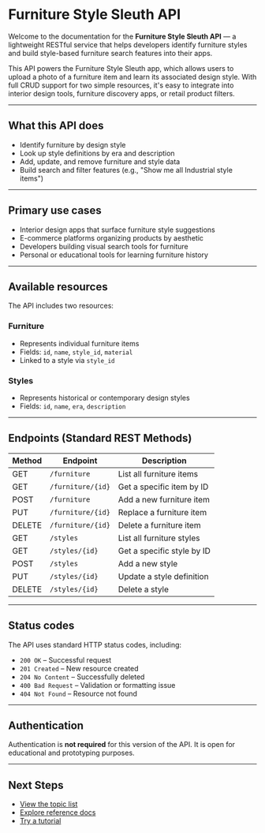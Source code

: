 # Furniture Style Sleuth API

Welcome to the documentation for the **Furniture Style Sleuth API** — a lightweight RESTful service that helps developers identify furniture styles and build style-based furniture search features into their apps.

This API powers the Furniture Style Sleuth app, which allows users to upload a photo of a furniture item and learn its associated design style. With full CRUD support for two simple resources, it's easy to integrate into interior design tools, furniture discovery apps, or retail product filters.

---

## What this API does

- Identify furniture by design style
- Look up style definitions by era and description
- Add, update, and remove furniture and style data
- Build search and filter features (e.g., "Show me all Industrial style items")

---

## Primary use cases

- Interior design apps that surface furniture style suggestions
- E-commerce platforms organizing products by aesthetic
- Developers building visual search tools for furniture
- Personal or educational tools for learning furniture history

---

## Available resources

The API includes two resources:

### Furniture
- Represents individual furniture items
- Fields: `id`, `name`, `style_id`, `material`
- Linked to a style via `style_id`

### Styles
- Represents historical or contemporary design styles
- Fields: `id`, `name`, `era`, `description`

---

## Endpoints (Standard REST Methods)

| Method | Endpoint                     | Description                        |
|--------|------------------------------|------------------------------------|
| GET    | `/furniture`                 | List all furniture items           |
| GET    | `/furniture/{id}`            | Get a specific item by ID          |
| POST   | `/furniture`                 | Add a new furniture item           |
| PUT    | `/furniture/{id}`            | Replace a furniture item           |
| DELETE | `/furniture/{id}`            | Delete a furniture item            |
| GET    | `/styles`                    | List all furniture styles          |
| GET    | `/styles/{id}`               | Get a specific style by ID         |
| POST   | `/styles`                    | Add a new style                    |
| PUT    | `/styles/{id}`               | Update a style definition          |
| DELETE | `/styles/{id}`               | Delete a style                     |

---

## Status codes

The API uses standard HTTP status codes, including:

- `200 OK` – Successful request
- `201 Created` – New resource created
- `204 No Content` – Successfully deleted
- `400 Bad Request` – Validation or formatting issue
- `404 Not Found` – Resource not found

---

## Authentication

Authentication is **not required** for this version of the API. It is open for educational and prototyping purposes.

---

## Next Steps

- [View the topic list](./topic-list.md)
- [Explore reference docs](./reference/furniture.md)
- [Try a tutorial](./tutorials/find-by-style.md)
